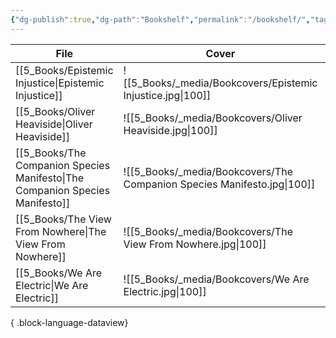 ```yaml
---
{"dg-publish":true,"dg-path":"Bookshelf","permalink":"/bookshelf/","tags":["meta/dashboard"],"dgShowToc":true,"created":"2024-11-24T10:42:27.550+01:00","updated":"2024-12-15T11:30:30.313+01:00"}
---
```




| File                                                                            | Cover                                                                   | Author               | Category       | Status                     |
| ------------------------------------------------------------------------------- | ----------------------------------------------------------------------- | -------------------- | -------------- | -------------------------- |
| [[5_Books/Epistemic Injustice\|Epistemic Injustice]]                         | ![[5_Books/_media/Bookcovers/Epistemic Injustice.jpg\|100]]             | Miranda Fricker      | Philosophy     | <ul><li>Finished</li></ul> |
| [[5_Books/Oliver Heaviside\|Oliver Heaviside]]                               | ![[5_Books/_media/Bookcovers/Oliver Heaviside.jpg\|100]]                | Paul J. Nahin        | Biography      | <ul><li>Finished</li></ul> |
| [[5_Books/The Companion Species Manifesto\|The Companion Species Manifesto]] | ![[5_Books/_media/Bookcovers/The Companion Species Manifesto.jpg\|100]] | Donna Jeanne Haraway | \-             | <ul><li>Finished</li></ul> |
| [[5_Books/The View From Nowhere\|The View From Nowhere]]                     | ![[5_Books/_media/Bookcovers/The View From Nowhere.jpg\|100]]           | Thomas Nagel         | Philosophy     | <ul><li>Finished</li></ul> |
| [[5_Books/We Are Electric\|We Are Electric]]                                 | ![[5_Books/_media/Bookcovers/We Are Electric.jpg\|100]]                 | Sally Adee           | Social Science | <ul><li>To read</li></ul>  |

{ .block-language-dataview}